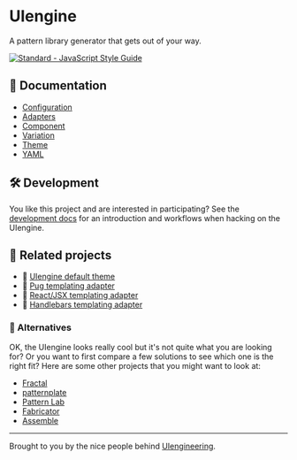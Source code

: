 # UIengine

A pattern library generator that gets out of your way.

[![Standard - JavaScript Style Guide](https://img.shields.io/badge/code%20style-standard-brightgreen.svg)](http://standardjs.com/)

## 📘 Documentation

- [Configuration](./docs/config.md)
- [Adapters](./docs/adapters.md)
- [Component](./docs/component.md)
- [Variation](./docs/variation.md)
- [Theme](./docs/theme.md)
- [YAML](./docs/yaml.md)

## 🛠 Development 

You like this project and are interested in participating?
See the [development docs](./docs/development.md) for an introduction and workflows when hacking on the UIengine.

## 💁 Related projects

- 🎨 [UIengine default theme](https://github.com/dennisreimann/uiengine-theme-default)
- 🔌 [Pug templating adapter](https://github.com/dennisreimann/uiengine-adapter-pug)
- 🔌 [React/JSX templating adapter](https://github.com/dennisreimann/uiengine-adapter-react)
- 🔌 [Handlebars templating adapter](https://github.com/dennisreimann/uiengine-adapter-handlebars)

### 🖖 Alternatives

OK, the UIengine looks really cool but it's not quite what you are looking for?
Or you want to first compare a few solutions to see which one is the right fit?
Here are some other projects that you might want to look at:

- [Fractal](http://fractal.build/)
- [patternplate](https://github.com/sinnerschrader/patternplate)
- [Pattern Lab](http://patternlab.io/)
- [Fabricator](https://fbrctr.github.io/)
- [Assemble](http://assemble.io/)

- - - - -

Brought to you by the nice people behind [UIengineering](https://www.uiengineering.de).
